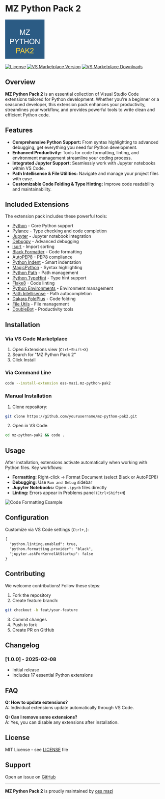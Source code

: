 # MZ Python Pack 2

![MZ Python Pack 2 Icon](mz-python-pak2.png)

[![License](https://img.shields.io/badge/license-MIT-blue.png)](LICENSE)
[![VS Marketplace Version](https://img.shields.io/visual-studio-marketplace/v/oss-mazi.mz-python-pak2)](https://marketplace.visualstudio.com/items?itemName=oss-mazi.mz-python-pak2)
[![VS Marketplace Downloads](https://img.shields.io/visual-studio-marketplace/d/oss-mazi.mz-python-pak2)](https://marketplace.visualstudio.com/items?itemName=oss-mazi.mz-python-pak2)

## Overview

**MZ Python Pack 2** is an essential collection of Visual Studio Code extensions tailored for Python development. Whether you're a beginner or a seasoned developer, this extension pack enhances your productivity, streamlines your workflow, and provides powerful tools to write clean and efficient Python code.

## Features

- **Comprehensive Python Support:** From syntax highlighting to advanced debugging, get everything you need for Python development.
- **Enhanced Productivity:** Tools for code formatting, linting, and environment management streamline your coding process.
- **Integrated Jupyter Support:** Seamlessly work with Jupyter notebooks within VS Code.
- **Path Intellisense & File Utilities:** Navigate and manage your project files with ease.
- **Customizable Code Folding & Type Hinting:** Improve code readability and maintainability.

## Included Extensions

The extension pack includes these powerful tools:

- [Python](https://marketplace.visualstudio.com/items?itemName=ms-python.python) - Core Python support
- [Pylance](https://marketplace.visualstudio.com/items?itemName=ms-python.vscode-pylance) - Type checking and code completion
- [Jupyter](https://marketplace.visualstudio.com/items?itemName=ms-toolsai.jupyter) - Jupyter notebook integration
- [Debugpy](https://marketplace.visualstudio.com/items?itemName=ms-python.debugpy) - Advanced debugging
- [isort](https://marketplace.visualstudio.com/items?itemName=ms-python.isort) - Import sorting
- [Black Formatter](https://marketplace.visualstudio.com/items?itemName=ms-python.black-formatter) - Code formatting
- [AutoPEP8](https://marketplace.visualstudio.com/items?itemName=ms-python.autopep8) - PEP8 compliance
- [Python Indent](https://marketplace.visualstudio.com/items?itemName=KevinRose.vsc-python-indent) - Smart indentation
- [MagicPython](https://marketplace.visualstudio.com/items?itemName=magicstack.MagicPython) - Syntax highlighting
- [Python Path](https://marketplace.visualstudio.com/items?itemName=mgesbert.python-path) - Path management
- [Python TypeHint](https://marketplace.visualstudio.com/items?itemName=njqdev.vscode-python-typehint) - Type hint support
- [Flake8](https://marketplace.visualstudio.com/items?itemName=ms-python.flake8) - Code linting
- [Python Environments](https://marketplace.visualstudio.com/items?itemName=ms-python.vscode-python-envs) - Environment management
- [Path Intellisense](https://marketplace.visualstudio.com/items?itemName=christian-kohler.path-intellisense) - Path autocompletion
- [Dakara FoldPlus](https://marketplace.visualstudio.com/items?itemName=dakara.dakara-foldplus) - Code folding
- [File Utils](https://marketplace.visualstudio.com/items?itemName=sleistner.vscode-fileutils) - File management
- [DoubleBot](https://marketplace.visualstudio.com/items?itemName=doublebot.doublebot) - Productivity tools

## Installation

### Via VS Code Marketplace

1. Open Extensions view (`Ctrl+Shift+X`)
2. Search for "MZ Python Pack 2"
3. Click Install

### Via Command Line

```bash
code --install-extension oss-mazi.mz-python-pak2
```

### Manual Installation

1. Clone repository:

```bash
git clone https://github.com/yourusername/mz-python-pak2.git
```

2. Open in VS Code:

```bash
cd mz-python-pak2 && code .
```

## Usage

After installation, extensions activate automatically when working with Python files. Key workflows:

- **Formatting:** Right-click -> Format Document (select Black or AutoPEP8)
- **Debugging:** Use `Run and Debug` sidebar
- **Jupyter Notebooks:** Open `.ipynb` files directly
- **Linting:** Errors appear in Problems panel (`Ctrl+Shift+M`)

![Code Formatting Example](screenshots/formatting.png)

## Configuration

Customize via VS Code settings (`Ctrl+,`):

```jsonc
{
  "python.linting.enabled": true,
  "python.formatting.provider": "black",
  "jupyter.askForKernelAtStartup": false
}
```

## Contributing

We welcome contributions! Follow these steps:

1. Fork the repository
2. Create feature branch:

```bash
git checkout -b feat/your-feature
```

3. Commit changes
4. Push to fork
5. Create PR on GitHub

## Changelog

### [1.0.0] - 2025-02-08

- Initial release
- Includes 17 essential Python extensions

## FAQ

**Q: How to update extensions?**<br/>
A: Individual extensions update automatically through VS Code.

**Q: Can I remove some extensions?**<br/>
A: Yes, you can disable any extensions after installation.

## License

MIT License - see [LICENSE](LICENSE) file

## Support

Open an issue on [GitHub](https://github.com/yourusername/mz-python-pak2/issues)

---

**MZ Python Pack 2** is proudly maintained by [oss mazi](mailto:contact@example.com)
